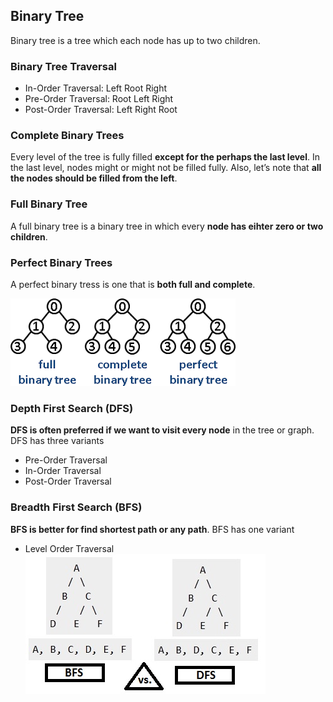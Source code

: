 
## Binary Tree
Binary tree is a tree which each node has up to two children.

### Binary Tree Traversal
 * In-Order Traversal: Left Root Right 
 * Pre-Order Traversal: Root Left Right
 * Post-Order Traversal: Left Right Root
 
### Complete Binary Trees
Every level of the tree is fully filled **except for the perhaps the last level**. In the last level, nodes might or might not be filled fully. Also, let’s note that **all the nodes should be filled from the left**.
### Full Binary Tree
A full binary tree is a binary tree in which every **node has eihter zero or two children**.
### Perfect Binary Trees
A perfect binary tress is one that is **both full and complete**.

![binary tree types](https://github.com/Mfarzana/cracking_the_coding_interview/blob/main/images/binarytrees.png)

### Depth First Search (DFS)
**DFS is often preferred if we want to visit every node** in the tree or graph. DFS has three variants
* Pre-Order Traversal
* In-Order Traversal
* Post-Order Traversal
### Breadth First Search (BFS)
**BFS is better for find shortest path or any path**. BFS has one variant
* Level Order Traversal
![BFS DFS](https://github.com/Mfarzana/cracking_the_coding_interview/blob/main/images/BFS-and-DFS.jpg)

